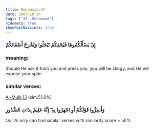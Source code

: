 ```yaml
---
title: Muhammad:37
date: 2007-10-14
tags: ["47 .Muhammad"]
hidemeta: true 
ShowPostNavLinks: true 
---
```

### إِنْ يَسْأَلْكُمُوهَا فَيُحْفِكُمْ تَبْخَلُوا وَيُخْرِجْ أَضْغَانَكُمْ
### meaning: 
Should He ask it from you and press you, you will be stingy, and He will expose your spite.
### similar verses: 

[Al-Mulk:13](/67/13) (sim:51.6%)

### وَأَسِرُّوا قَوْلَكُمْ أَوِ اجْهَرُوا بِهِ ۖ إِنَّهُ عَلِيمٌ بِذَاتِ الصُّدُورِ

Our AI only can find similar verses with similarity score > 50% 



